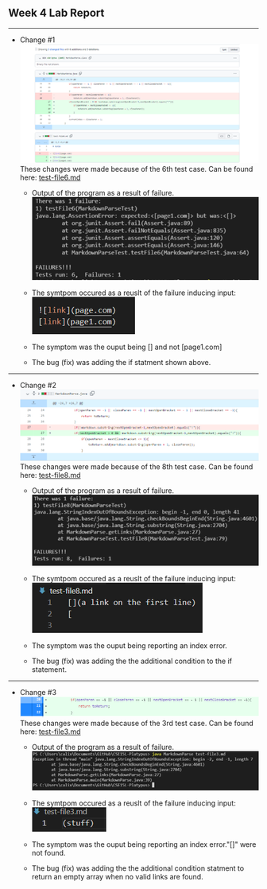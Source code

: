 ## Week 4 Lab Report
---
- Change #1
![diff](/pictures2/diff.png)
These changes were made because of the 6th test case. Can be found here:
[test-file6.md](https://raw.githubusercontent.com/Marcos-D/CSE15L-Platypus/main/test-file6.md)

    - Output of the program as a result of failure.
![outputOf6](/pictures2/output6.png)

    - The symtpom occured as a reuslt of the failure inducing input:
      ![fail](/pictures2/failInput.png)
    - The symptom was the ouput being [] and not [page1.com]
    - The bug (fix) was adding the if statment shown above.
---     
- Change #2
![diff8](/pictures2/diff8.png)
These changes were made because of the 8th test case. Can be found here:
[test-file8.md](https://raw.githubusercontent.com/Marcos-D/CSE15L-Platypus/main/test-file8.md)
    - Output of the program as a result of failure.
![outputOf8](/pictures2/output8.png)

    - The symtpom occured as a reuslt of the failure inducing input:
      ![fail](/pictures2/failInput8.png)
    - The symptom was the ouput being reporting an index error.
    - The bug (fix) was adding the the additional condition to the if statement.
---
- Change #3
![diffOther](/pictures2/diffOther.png)
These changes were made because of the 3rd test case. Can be found here:
[test-file3.md](https://raw.githubusercontent.com/Marcos-D/CSE15L-Platypus/main/test-file3.md)
    - Output of the program as a result of failure.
![outputOf6](/pictures2/output3.png)

    - The symtpom occured as a reuslt of the failure inducing input:
      ![fail](/pictures2/failInput3.png)
    - The symptom was the ouput being reporting an index error."[]" were not found.
    - The bug (fix) was adding the the additional condition statment to return an empty array when no valid links are found.


